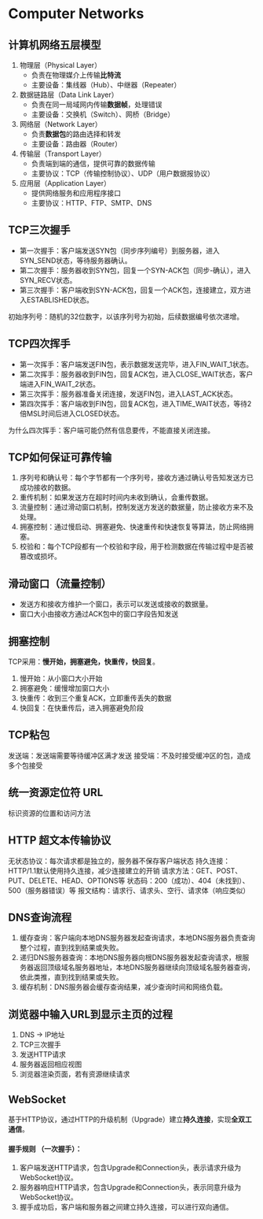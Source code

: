 # Computer Networks

## 计算机网络五层模型
1. 物理层（Physical Layer）
    - 负责在物理媒介上传输**比特流**
    - 主要设备：集线器（Hub）、中继器（Repeater）
2. 数据链路层（Data Link Layer）
    - 负责在同一局域网内传输**数据帧**，处理错误
    - 主要设备：交换机（Switch）、网桥（Bridge）
3. 网络层（Network Layer）
    - 负责**数据包**的路由选择和转发
    - 主要设备：路由器（Router）
4. 传输层（Transport Layer）
    - 负责端到端的通信，提供可靠的数据传输
    - 主要协议：TCP（传输控制协议）、UDP（用户数据报协议）
5. 应用层（Application Layer）
    - 提供网络服务和应用程序接口
    - 主要协议：HTTP、FTP、SMTP、DNS

## TCP三次握手
- 第一次握手：客户端发送SYN包（同步序列编号）到服务器，进入SYN_SEND状态，等待服务器确认。
- 第二次握手：服务器收到SYN包，回复一个SYN-ACK包（同步-确认），进入SYN_RECV状态。
- 第三次握手：客户端收到SYN-ACK包，回复一个ACK包，连接建立，双方进入ESTABLISHED状态。

初始序列号：随机的32位数字，以该序列号为初始，后续数据编号依次递增。

## TCP四次挥手
- 第一次挥手：客户端发送FIN包，表示数据发送完毕，进入FIN_WAIT_1状态。
- 第二次挥手：服务器收到FIN包，回复ACK包，进入CLOSE_WAIT状态，客户端进入FIN_WAIT_2状态。
- 第三次挥手：服务器准备关闭连接，发送FIN包，进入LAST_ACK状态。
- 第四次挥手：客户端收到FIN包，回复ACK包，进入TIME_WAIT状态，等待2倍MSL时间后进入CLOSED状态。

为什么四次挥手：客户端可能仍然有信息要传，不能直接关闭连接。

## TCP如何保证可靠传输
1. 序列号和确认号：每个字节都有一个序列号，接收方通过确认号告知发送方已成功接收的数据。
2. 重传机制：如果发送方在超时时间内未收到确认，会重传数据。
3. 流量控制：通过滑动窗口机制，控制发送方发送的数据量，防止接收方来不及处理。
4. 拥塞控制：通过慢启动、拥塞避免、快速重传和快速恢复等算法，防止网络拥塞。
5. 校验和：每个TCP段都有一个校验和字段，用于检测数据在传输过程中是否被篡改或损坏。

## 滑动窗口（流量控制）
- 发送方和接收方维护一个窗口，表示可以发送或接收的数据量。
- 窗口大小由接收方通过ACK包中的窗口字段告知发送


## 拥塞控制
TCP采用：**慢开始，拥塞避免，快重传，快回复**。
1. 慢开始：从小窗口大小开始
2. 拥塞避免：缓慢增加窗口大小
3. 快重传：收到三个重复ACK，立即重传丢失的数据
4. 快回复：在快重传后，进入拥塞避免阶段

## TCP粘包
发送端：发送端需要等待缓冲区满才发送
接受端：不及时接受缓冲区的包，造成多个包接受

## 统一资源定位符 URL
标识资源的位置和访问方法

## HTTP 超文本传输协议
无状态协议：每次请求都是独立的，服务器不保存客户端状态
持久连接：HTTP/1.1默认使用持久连接，减少连接建立的开销
请求方法：GET、POST、PUT、DELETE、HEAD、OPTIONS等
状态码：200（成功）、404（未找到）、500（服务器错误）等
报文结构：请求行、请求头、空行、请求体（响应类似）

## DNS查询流程
1. 缓存查询：客户端向本地DNS服务器发起查询请求，本地DNS服务器负责查询整个过程，直到找到结果或失败。
2. 递归DNS服务器查询：本地DNS服务器向根DNS服务器发起查询请求，根服务器返回顶级域名服务器地址，本地DNS服务器继续向顶级域名服务器查询，依此类推，直到找到结果或失败。
3. 缓存机制：DNS服务器会缓存查询结果，减少查询时间和网络负载。

## 浏览器中输入URL到显示主页的过程
1. DNS -> IP地址
2. TCP三次握手
3. 发送HTTP请求
4. 服务器返回相应视图
5. 浏览器渲染页面，若有资源继续请求

## WebSocket
基于HTTP协议，通过HTTP的升级机制（Upgrade）建立**持久连接**，实现**全双工通信**。

#### 握手规则 （一次握手）：
1. 客户端发送HTTP请求，包含Upgrade和Connection头，表示请求升级为WebSocket协议。
2. 服务器响应HTTP请求，包含Upgrade和Connection头，表示同意升级为WebSocket协议。
3. 握手成功后，客户端和服务器之间建立持久连接，可以进行双向通信。